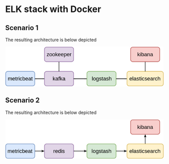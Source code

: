 # ELK stack with Docker

## Scenario 1

The resulting architecture is below depicted

![architecture-1](./img/arch.png)

## Scenario 2

The resulting architecture is below depicted

![architectur-2](./img/arch2.png)
